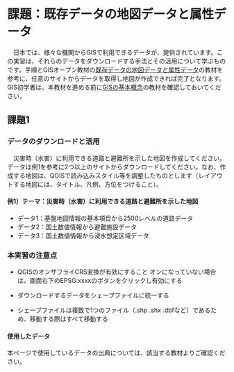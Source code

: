 # 課題：既存データの地図データと属性データ
　日本では、様々な機関からGISで利用できるデータが、提供されています。この実習は、それらのデータをダウンロードする手法とその活用について学ぶものです。手順とGISオープン教材の[既存データの地図データと属性データ]の教材を参考に、任意のサイトからデータを取得し地図が作成できれば完了となります。GIS初学者は、本教材を進める前に[GISの基本概念]の教材を確認しておいてください。

## 課題1
### データのダウンロードと活用
　災害時（水害）に利用できる道路と避難所を示した地図を作成してください。データは例1を参考に2つ以上のサイトからダウンロードしてください。なお、作成する地図は、QGISで読み込みスタイル等を調整したものとします（レイアウトする地図には、タイトル、凡例、方位をつけること）。  

#### 例1）テーマ：災害時（水害）に利用できる道路と避難所を示した地図
- データ1：基盤地図情報の基本項目から2500レベルの道路データ
- データ2：国土数値情報から避難施設データ
- データ3：国土数値情報から浸水想定区域データ


### 本実習の注意点

- QGISのオンザフライCRS変換が有効にすること
  オンになっていない場合は、画面右下のEPSG:xxxxのボタンをクリックし有効にする

- ダウンロードするデータをシェープファイルに統一する

- シェープファイルは複数で1つのファイル（.shp .shx .dbfなど）であるため、移動する際はすべて移動する



#### 使用したデータ
本ページで使用しているデータの出典については、該当する教材よりご確認ください。

[△メニューへもどる]:既存データの地図データと属性データ.md#menu
[QGISビギナーズマニュアル]:../QGISビギナーズマニュアル/QGISビギナーズマニュアル.md
[GRASSビギナーズマニュアル]:../GRASSビギナーズマニュアル/GRASSビギナーズマニュアル.md
[GISの基本概念]:../01_GISの基本概念/GISの基本概念.md
[既存データの地図データと属性データ]:../07_既存データの地図データと属性データ/既存データの地図データと属性データ.md
[空間データ]:../08_空間データ/空間データ.md
[空間データの結合・修正]:../10_空間データの統合・修正/空間データの統合・修正.md
[視覚的伝達]:../21_視覚的伝達/視覚的伝達.md
[政府統計局e-stat]:https://www.e-stat.go.jp/SG1/estat/eStatTopPortal.do
[国土数値情報]:http://nlftp.mlit.go.jp/ksj/
[基本的な空間解析]:../11_基本的な空間解析/基本的な空間解析.md
[ネットワーク分析]:../12_ネットワーク分析/ネットワーク分析.md
[領域分析]:../13_領域分析/領域分析.md
[点データの分析]:../14_点データの分析/点データの分析.md
[ラスタデータの分析]:../15_ラスタデータの分析/ラスタデータの分析.md
[空間補間]:../18_空間補間/空間補間.md
[政府統計局e-stat]:https://www.e-stat.go.jp/SG1/estat/eStatTopPortal.do
[国土数値情報]:http://nlftp.mlit.go.jp/ksj/
[地理情報科学教育用スライド（GIScスライド）]:http://curricula.csis.u-tokyo.ac.jp/slide/4.html
